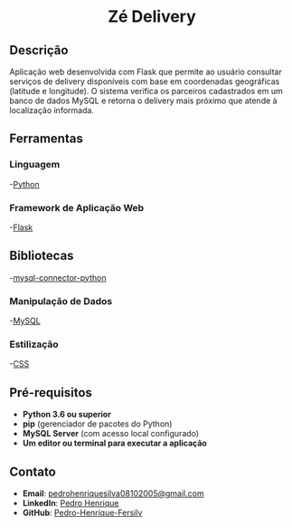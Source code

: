 <h1 align="center">Zé Delivery</h1>

## Descrição

Aplicação web desenvolvida com Flask que permite ao usuário consultar serviços de delivery disponíveis com base em coordenadas geográficas (latitude e longitude). O sistema verifica os parceiros cadastrados em um banco de dados MySQL e retorna o delivery mais próximo que atende à localização informada.

## Ferramentas

### Linguagem
-[Python](https://docs.python.org/3/)

### Framework de Aplicação Web
-[Flask](https://flask.palletsprojects.com/en/stable/)

## Bibliotecas
-[mysql-connector-python](https://pypi.org/project/mysql-connector-python/)

### Manipulação de Dados
-[MySQL](https://dev.mysql.com/doc/)

### Estilização
-[CSS](https://developer.mozilla.org/en-US/docs/Web/CSS)

## Pré-requisitos

- **Python 3.6 ou superior**
- **pip** (gerenciador de pacotes do Python)
- **MySQL Server** (com acesso local configurado)
- **Um editor ou terminal para executar a aplicação**

## Contato

- **Email**: [pedrohenriquesilva08102005@gmail.com](pedrohenriquesilva08102005@gmail.com)
- **LinkedIn**: [Pedro Henrique](https://www.linkedin.com/in/pedro-henrique-2642a2248/)
- **GitHub**: [Pedro-Henrique-Fersilv](https://github.com/Pedro-Henrique-Fersilv)

